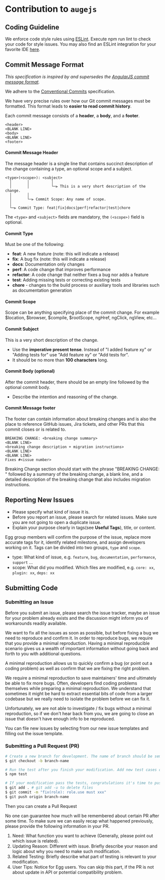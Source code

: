 # Contribution to `augejs`

## Coding Guideline
We enforce code style rules using [ESLint](https://eslint.org/). Execute npm run lint to check your code for style issues.
You may also find an ESLint integration for your favorite IDE [here](https://eslint.org/docs/user-guide/integrations).

## Commit Message Format
*This specification is inspired by and supersedes the [AngularJS commit message format](https://docs.google.com/document/d/1QrDFcIiPjSLDn3EL15IJygNPiHORgU1_OOAqWjiDU5Y/edit#).*

We adhere to the [Conventional Commits](https://conventionalcommits.org/) specification.

We have very precise rules over how our Git commit messages must be formatted.
This format leads to **easier to read commit history**.

Each commit message consists of a **header**, a **body**, and a **footer**.

```
<header>
<BLANK LINE>
<body>
<BLANK LINE>
<footer>
```

#### Commit Message Header
The message header is a single line that contains succinct description of the change containing a type, an optional scope and a subject.


```
<type>(<scope>): <subject>
  │       │          │
  │       │          └─⫸ This is a very short description of the change.
  │       │
  │       └─⫸ Commit Scope: Any name of scope.
  │
  └─⫸ Commit Type: feat|fix|docs|perf|refactor|test|chore
```

The `<type>` and `<subject>` fields are mandatory, the `(<scope>)` field is optional.

#### Commit Type
Must be one of the following:

* **feat**: A new feature (note: this will indicate a release)
* **fix**: A bug fix (note: this will indicate a release)
* **docs**: Documentation only changes
* **perf**: A code change that improves performance
* **refactor**: A code change that neither fixes a bug nor adds a feature
* **test**: Adding missing tests or correcting existing tests
* **chore** - changes to the build process or auxiliary tools and libraries such as documentation generation

#### Commit Scope
Scope can be anything specifying place of the commit change. For example $location, $browser, $compile, $rootScope, ngHref, ngClick, ngView, etc...

#### Commit Subject
This is a very short description of the change.

- Use the **imperative present tense**. Instead of "I added feature xy" or "Adding tests for" use "Add feature xy" or "Add tests for".
- It should be no more than **100 characters** long.

#### Commit Body (optional)
After the commit header, there should be an empty line followed by the optional commit body.
- Describe the intention and reasoning of the change.

#### Commit Message footer
The footer can contain information about breaking changes and is also the place to reference GitHub issues, Jira tickets, and other PRs that this commit closes or is related to.

```
BREAKING CHANGE: <breaking change summary>
<BLANK LINE>
<breaking change description + migration instructions>
<BLANK LINE>
<BLANK LINE>
Fixes #<issue number>
```

Breaking Change section should start with the phrase "BREAKING CHANGE: " followed by a summary of the breaking change, a blank line, and a detailed description of the breaking change that also includes migration instructions.

## Reporting New Issues

- Please specify what kind of issue it is.
- Before you report an issue, please search for related issues. Make sure you are not going to open a duplicate issue.
- Explain your purpose clearly in tags(see **Useful Tags**), title, or content.

Egg group members will confirm the purpose of the issue, replace more accurate tags for it, identify related milestone, and assign developers working on it.
Tags can be divided into two groups, `type` and `scope`.

- type: What kind of issue, e.g. `feature`, `bug`, `documentation`, `performance`, `support` ...
-  scope: What did you modified. Which files are modified, e.g. `core: xx`, `plugin: xx`, `deps: xx`

## Submitting Code

### Submitting an Issue
Before you submit an issue, please search the issue tracker, maybe an issue for your problem already exists and the discussion might inform you of workarounds readily available.

We want to fix all the issues as soon as possible, but before fixing a bug we need to reproduce and confirm it. In order to reproduce bugs, we require that you provide a minimal reproduction. Having a minimal reproducible scenario gives us a wealth of important information without going back and forth to you with additional questions.

A minimal reproduction allows us to quickly confirm a bug (or point out a coding problem) as well as confirm that we are fixing the right problem.

We require a minimal reproduction to save maintainers' time and ultimately be able to fix more bugs. Often, developers find coding problems themselves while preparing a minimal reproduction. We understand that sometimes it might be hard to extract essential bits of code from a larger codebase but we really need to isolate the problem before we can fix it.

Unfortunately, we are not able to investigate / fix bugs without a minimal reproduction, so if we don't hear back from you, we are going to close an issue that doesn't have enough info to be reproduced.

You can file new issues by selecting from our new issue templates and filling out the issue template.

### Submitting a Pull Request (PR)

```bash
# Create a new branch for development. The name of branch should be semantic, avoiding words like 'update' or 'tmp'. We suggest to use feature/xxx, if the modification is about to implement a new feature.
$ git checkout -b branch-name

# Run the test after you finish your modification. Add new test cases or change old ones if you feel necessary
$ npm test

# If your modification pass the tests, congratulations it's time to push your work back to us. Notice that the commit message should be written in the following format.
$ git add . # git add -u to delete files
$ git commit -m "fix(role): role.use must xxx"
$ git push origin branch-name
```

Then you can create a Pull Request

No one can guarantee how much will be remembered about certain PR after some time. To make sure we can easily recap what happened previously, please provide the following information in your PR.

1. Need: What function you want to achieve (Generally, please point out which issue is related).
2. Updating Reason: Different with issue. Briefly describe your reason and logic about why you need to make such modification.
3. Related Testing: Briefly describe what part of testing is relevant to your modification.
4. User Tips: Notice for Egg users. You can skip this part, if the PR is not about update in API or potential compatibility problem.
